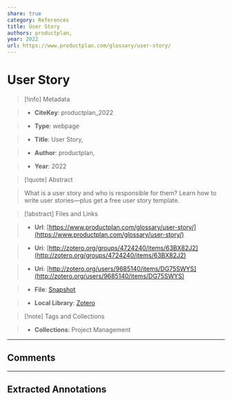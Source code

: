 ```yaml
---
share: true
category: References
title: User Story
authors: productplan,
year: 2022
url: https://www.productplan.com/glossary/user-story/
---
```

  
# User Story  
  
> [!info] Metadata  
> - **CiteKey**: productplan_2022  
> - **Type**: webpage  
> - **Title**: User Story,   
> - **Author**: productplan,  
> - **Year**: 2022   
  
> [!quote] Abstract  
> What is a user story and who is responsible for them? Learn how to write user stories—plus get a free user story template.  
  
> [!abstract] Files and Links  
> - **Url**: [https://www.productplan.com/glossary/user-story/](https://www.productplan.com/glossary/user-story/)  
> - **Uri**: [http://zotero.org/groups/4724240/items/63BX82J2](http://zotero.org/groups/4724240/items/63BX82J2)  
> - **Uri**: [http://zotero.org/users/9685140/items/DG75SWYS](http://zotero.org/users/9685140/items/DG75SWYS)  
> - **File**: [Snapshot](file:///Users/jan/Zotero/storage/RXGJPTQF/user-story.html)  
> - **Local Library**: [Zotero]((zotero://select/library/items/DG75SWYS))  
  
> [!note] Tags and Collections  
> - **Collections**: Project Management  
  
----  
  
## Comments  
  
  
  
----  
  
## Extracted Annotations  
  
